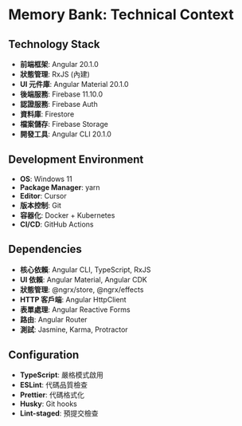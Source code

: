 # Memory Bank: Technical Context

## Technology Stack
- **前端框架**: Angular 20.1.0
- **狀態管理**: RxJS (內建)
- **UI 元件庫**: Angular Material 20.1.0
- **後端服務**: Firebase 11.10.0
- **認證服務**: Firebase Auth
- **資料庫**: Firestore
- **檔案儲存**: Firebase Storage
- **開發工具**: Angular CLI 20.1.0

## Development Environment
- **OS**: Windows 11
- **Package Manager**: yarn
- **Editor**: Cursor
- **版本控制**: Git
- **容器化**: Docker + Kubernetes
- **CI/CD**: GitHub Actions

## Dependencies
- **核心依賴**: Angular CLI, TypeScript, RxJS
- **UI 依賴**: Angular Material, Angular CDK
- **狀態管理**: @ngrx/store, @ngrx/effects
- **HTTP 客戶端**: Angular HttpClient
- **表單處理**: Angular Reactive Forms
- **路由**: Angular Router
- **測試**: Jasmine, Karma, Protractor

## Configuration
- **TypeScript**: 嚴格模式啟用
- **ESLint**: 代碼品質檢查
- **Prettier**: 代碼格式化
- **Husky**: Git hooks
- **Lint-staged**: 預提交檢查
